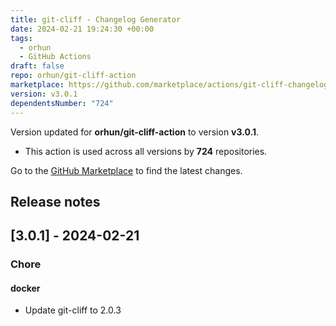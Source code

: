 ```yaml
---
title: git-cliff - Changelog Generator
date: 2024-02-21 19:24:30 +00:00
tags:
  - orhun
  - GitHub Actions
draft: false
repo: orhun/git-cliff-action
marketplace: https://github.com/marketplace/actions/git-cliff-changelog-generator
version: v3.0.1
dependentsNumber: "724"
---
```



Version updated for **orhun/git-cliff-action** to version **v3.0.1**.
- This action is used across all versions by **724** repositories.

Go to the [GitHub Marketplace](https://github.com/marketplace/actions/git-cliff-changelog-generator) to find the latest changes.

## Release notes

## [3.0.1] - 2024-02-21

### Chore
#### docker
- Update git-cliff to 2.0.3


